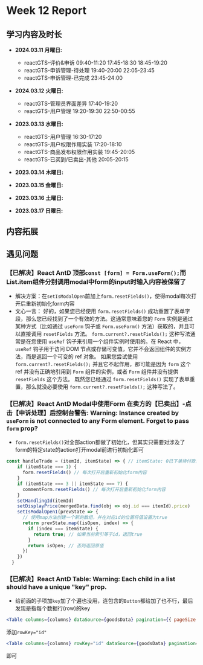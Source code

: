 # Week 12 Report

## 学习内容及时长

* **2024.03.11 月曜日:** 
  * reactGTS-评价&申诉 09:40-11:20 17:45-18:30 18:45-19:20
  * reactGTS-申诉管理-待处理 19:40-20:00 22:05-23:45
  * reactGTS-申诉管理-已完成 23:45-24:00

* **2024.03.12 火曜日:** 
  * reactGTS-管理员界面差异 17:40-19:20
  * reactGTS-用户管理 19:20-19:30 22:50-00:55

* **2023.03.13 水曜日:** 
  * reactGTS-用户管理 16:30-17:20
  * reactGTS-用户权限作用实装 17:20-18:10
  * reactGTS-商品发布权限作用实装 19:45-20:05
  * reactGTS-已买到/已卖出-其他 20:05-20:15

* **2023.03.14 木曜日:** 

* **2023.03.15 金曜日:** 

* **2023.03.16 土曜日:** 

* **2023.03.17 日曜日:** 

## 内容拓展


## 遇见问题
### 【已解决】React AntD 顶部`const [form] = Form.useForm();`而List.item组件分别调用modal中form的input时输入内容被保留了
* 解决方案：在`setIsModalOpen`前加上`form.resetFields()`，使得modal每次打开后重新初始化form内容
* 文心一言：
好的，如果您已经使用 `form.resetFields()` 成功重置了表单字段，那么您已经找到了一个有效的方法。这通常意味着您的 `Form` 实例是通过某种方式（比如通过 `useForm` 钩子或 `Form.useForm()` 方法）获取的，并且可以直接调用 `resetFields` 方法。
`form.current?.resetFields();` 这种写法通常是在您使用 `useRef` 钩子来引用一个组件实例时使用的。在 React 中，`useRef` 钩子用于访问 DOM 节点或存储可变值，它并不会返回组件的实例方法，而是返回一个可变的 ref 对象。
如果您尝试使用 `form.current?.resetFields();` 并且它不起作用，那可能是因为 `form` 这个 ref 并没有正确地引用到 `Form` 组件的实例，或者 `Form` 组件并没有提供 `resetFields` 这个方法。
既然您已经通过 `form.resetFields()` 实现了表单重置，那么就没必要使用 `form.current?.resetFields();` 这种写法了。
### 【已解决】React AntD Modal中使用Form 在卖方的【已卖出】-点击【申诉处理】后控制台警告: Warning: Instance created by `useForm` is not connected to any Form element. Forget to pass `form` prop?
* `form.resetFields()`对全部action都做了初始化，但其实只需要对涉及了form的特定state的action打开modal前进行初始化即可
```jsx
const handleTrade = (itemId, itemState) => { // itemState: 0已下单待付款，1已付款待发货，2待收货，3待评价，4退款中，5已取消
    if (itemState === 1) {
      form.resetFields() // 每次打开后重新初始化form内容
    }
    if (itemState === 3 || itemState === 7) {
      commentForm.resetFields() // 每次打开后重新初始化form内容
    }
    setHandlingId(itemId)
    setDisplayPrice(mergedData.find(obj => obj.id === itemId).price)
    setIsModalOpen1(prevState => {
      // 使用map方法创建一个新的数组，并在对应id的位置将值设置为true
      return prevState.map((isOpen, index) => {
        if (index === itemState) {
          return true; // 如果当前索引等于id，返回true
        }
        return isOpen; // 否则返回原值
      })
    })
  }
```
### 【已解决】React AntD Table: Warning: Each child in a list should have a unique "key" prop.
* 给前面的子项加`key`加了个遍也没用，连包含的`Button`都给加了也不行，最后发现是指每个数据行(row)的key
```jsx
<Table columns={columns} dataSource={goodsData} pagination={{ pageSize: 5 }} />
```
添加`rowKey="id"`
```jsx
<Table columns={columns} rowKey="id" dataSource={goodsData} pagination={{ pageSize: 5 }} />
```
即可
